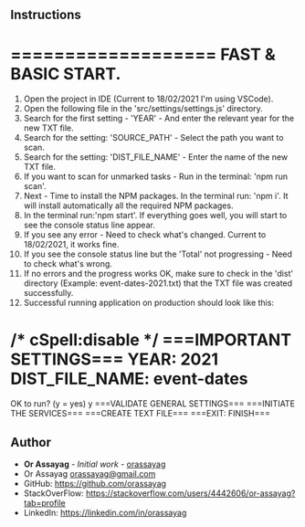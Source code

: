 ## Instructions

===================
FAST & BASIC START.
===================
1. Open the project in IDE (Current to 18/02/2021 I'm using VSCode).
2. Open the following file in the 'src/settings/settings.js' directory.
3. Search for the first setting - 'YEAR' - And enter the relevant year for the new TXT file.
4. Search for the setting: 'SOURCE_PATH' - Select the path you want to scan.
5. Search for the setting: 'DIST_FILE_NAME' - Enter the name of the new TXT file.
6. If you want to scan for unmarked tasks - Run in the terminal: 'npm run scan'.
7. Next - Time to install the NPM packages. In the terminal run: 'npm i'. It will install automatically all the required NPM packages.
8. In the terminal run:'npm start'. If everything goes well, you will start to see the console status line appear.
9. If you see any error - Need to check what's changed. Current to 18/02/2021, it works fine.
10. If you see the console status line but the 'Total' not progressing - Need to check what's wrong.
11. If no errors and the progress works OK, make sure to check in the 'dist' directory
    (Example: event-dates-2021.txt) that the TXT file was created successfully.
12. Successful running application on production should look like this:

/* cSpell:disable */
===IMPORTANT SETTINGS===
YEAR: 2021
DIST_FILE_NAME: event-dates
========================
OK to run? (y = yes)
y
===VALIDATE GENERAL SETTINGS===
===INITIATE THE SERVICES===
===CREATE TEXT FILE===
===EXIT: FINISH===

## Author

* **Or Assayag** - *Initial work* - [orassayag](https://github.com/orassayag)
* Or Assayag <orassayag@gmail.com>
* GitHub: https://github.com/orassayag
* StackOverFlow: https://stackoverflow.com/users/4442606/or-assayag?tab=profile
* LinkedIn: https://linkedin.com/in/orassayag